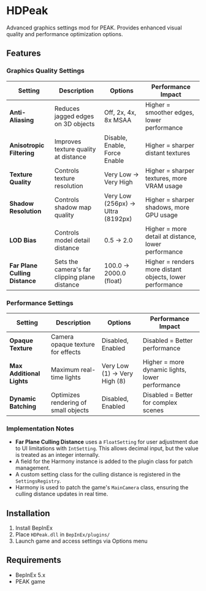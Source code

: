 # HDPeak

Advanced graphics settings mod for PEAK. Provides enhanced visual quality and performance optimization options.

## Features

### Graphics Quality Settings

| Setting                   | Description                                 | Options                        | Performance Impact                                 |
|---------------------------|---------------------------------------------|--------------------------------|----------------------------------------------------|
| **Anti-Aliasing**         | Reduces jagged edges on 3D objects          | Off, 2x, 4x, 8x MSAA           | Higher = smoother edges, lower performance         |
| **Anisotropic Filtering** | Improves texture quality at distance        | Disable, Enable, Force Enable  | Higher = sharper distant textures                  |
| **Texture Quality**       | Controls texture resolution                 | Very Low → Very High           | Higher = sharper textures, more VRAM usage         |
| **Shadow Resolution**     | Controls shadow map quality                 | Very Low (256px) → Ultra (8192px) | Higher = sharper shadows, more GPU usage      |
| **LOD Bias**              | Controls model detail distance              | 0.5 → 2.0                      | Higher = more detail at distance, lower performance|
| **Far Plane Culling Distance** | Sets the camera's far clipping plane distance | 100.0 → 2000.0 (float)         | Higher = renders more distant objects, lower performance |

### Performance Settings

| Setting                   | Description                                 | Options                        | Performance Impact                                 |
|---------------------------|---------------------------------------------|--------------------------------|----------------------------------------------------|
| **Opaque Texture**        | Camera opaque texture for effects           | Disabled, Enabled              | Disabled = Better performance                      |
| **Max Additional Lights** | Maximum real-time lights                    | Very Low (1) → Very High (8)   | Higher = more dynamic lights, lower performance    |
| **Dynamic Batching**      | Optimizes rendering of small objects        | Disabled, Enabled              | Disabled = Better for complex scenes               |

### Implementation Notes

- **Far Plane Culling Distance** uses a `FloatSetting` for user adjustment due to UI limitations with `IntSetting`. This allows decimal input, but the value is treated as an integer internally.
- A field for the Harmony instance is added to the plugin class for patch management.
- A custom setting class for the culling distance is registered in the `SettingsRegistry`.
- Harmony is used to patch the game's `MainCamera` class, ensuring the culling distance updates in real time.

## Installation

1. Install BepInEx
2. Place `HDPeak.dll` in `BepInEx/plugins/`
3. Launch game and access settings via Options menu

## Requirements

- BepInEx 5.x
- PEAK game
